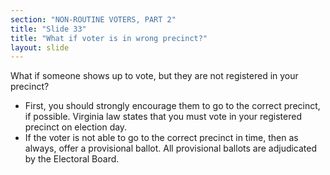 ```yaml
---
section: "NON-ROUTINE VOTERS, PART 2"
title: "Slide 33"
title: "What if voter is in wrong precinct?"
layout: slide
---
```


What if someone shows up to vote, but they are not registered in your precinct?

- First, you should strongly encourage them to go to the correct precinct, if possible. Virginia law states that you must vote in your registered precinct on election day.
- If the voter is not able to go to the correct precinct in time, then as always, offer a provisional ballot. All provisional ballots are adjudicated by the Electoral Board.



